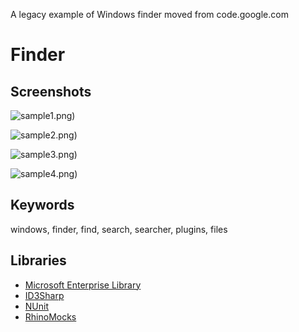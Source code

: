 ﻿A legacy example of Windows finder moved from code.google.com

# Finder

## Screenshots

![sample1](sample1).png)

![sample2](sample2).png)

![sample3](sample3).png)

![sample4](sample4).png)

## Keywords
windows, finder, find, search, searcher, plugins, files

## Libraries

- [Microsoft Enterprise Library](https://github.com/microsoftarchive/enterprise-library)
- [ID3Sharp](https://sourceforge.net/projects/id3sharp/)
- [NUnit](https://github.com/nunit)
- [RhinoMocks](https://github.com/RhinoMocks/RhinoMocks)